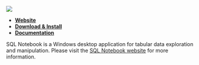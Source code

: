 <a href="https://sqlnotebook.com/index.html"><img src="https://sqlnotebook.com/art/icon-title.png"></a>    
- [**Website**](https://sqlnotebook.com/index.html)
- [**Download & Install**](https://sqlnotebook.com/install/setup.exe)
- [**Documentation**](https://sqlnotebook.com/doc.html)

SQL Notebook is a Windows desktop application for tabular data exploration and manipulation.  Please visit the [SQL Notebook website](https://sqlnotebook.com/index.html) for more information.
